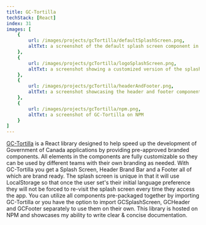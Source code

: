 ```yaml
---
title: GC-Tortilla
techStack: [React]
index: 31
images: [
    {
        url: /images/projects/gcTortilla/defaultSplashScreen.png,
        altTxt: a screenshot of the default splash screen component in the GC-Tortilla library
    },
    {
        url: /images/projects/gcTortilla/logoSplashScreen.png,
        altTxt: a screenshot showing a customized version of the splash screen component in GC-Tortilla
    },
    {
        url: /images/projects/gcTortilla/headerAndFooter.png,
        altTxt: a screenshot showcasing the header and footer components in GC-Tortilla
    },
    {
        url: /images/projects/gcTortilla/npm.png,
        altTxt: a screenshot of GC-Tortilla on NPM
    }
]
---
```

 
[GC-Tortilla](https://www.npmjs.com/package/gc-tortilla) is a React library designed to help speed up the development of Government of Canada applications by providing pre-approved branded components. All elements in the components are fully customizable so they can be used by different teams with their own branding as needed. With GC-Tortilla you get a Splash Screen, Header Brand Bar and a Footer all of which are brand ready. The splash screen is unique in that it will use LocalStorage so that once the user set's their initial language preference they will not be forced to re-visit the splash screen every time they access the app. You can utilize all components pre-packaged together by importing GC-Tortilla or you have the option to import GCSplashScreen, GCHeader and GCFooter separately to use them on their own. This library is hosted on NPM and showcases my ability to write clear & concise documentation.